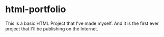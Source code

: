 # html-portfolio
This is a basic HTML Project that I've made myself. And it is the first ever project that I'll be publishing on the Internet.
